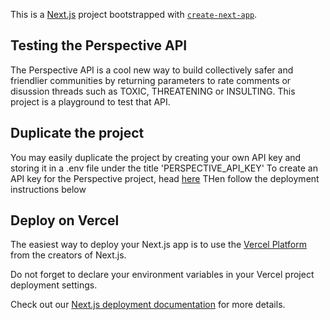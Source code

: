 This is a [Next.js](https://nextjs.org/) project bootstrapped with [`create-next-app`](https://github.com/vercel/next.js/tree/canary/packages/create-next-app).

## Testing the Perspective API

The Perspective API is a cool new way to build collectively safer and friendlier communities by returning parameters to rate comments or disussion threads such as TOXIC, THREATENING or INSULTING. This project is a playground to test that API.

## Duplicate the project

You may easily duplicate the project by creating your own API key and storing it in a .env file under the title 'PERSPECTIVE_API_KEY'
To create an API key for the Perspective project, head [here](https://github.com/conversationai/perspectiveapi/blob/master/1-get-started/README.md)
THen follow the deployment instructions below

## Deploy on Vercel

The easiest way to deploy your Next.js app is to use the [Vercel Platform](https://vercel.com/import?utm_medium=default-template&filter=next.js&utm_source=create-next-app&utm_campaign=create-next-app-readme) from the creators of Next.js.

Do not forget to declare your environment variables in your Vercel project deployment settings.

Check out our [Next.js deployment documentation](https://nextjs.org/docs/deployment) for more details.
